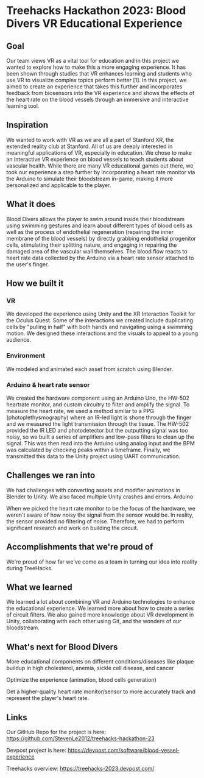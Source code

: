 # Treehacks Hackathon 2023: Blood Divers VR Educational Experience

## Goal

Our team views VR as a vital tool for education and in this project we wanted to explore how to make this a more engaging experience. It has been shown through studies that VR enhances learning and students who use VR to visualize complex topics perform better [1]. In this project, we aimed to create an experience that takes this further and incorporates feedback from biosensors into the VR experience and shows the effects of the heart rate on the blood vessels through an immersive and interactive learning tool.

## Inspiration

We wanted to work with VR as we are all a part of Stanford XR, the extended reality club at Stanford. All of us are deeply interested in meaningful applications of VR, especially in education. We chose to make an interactive VR experience on blood vessels to teach students about vascular health. While there are many VR educational games out there, we took our experience a step further by incorporating a heart rate monitor via the Arduino to simulate their bloodstream in-game, making it more personalized and applicable to the player.

## What it does

Blood Divers allows the player to swim around inside their bloodstream using swimming gestures and learn about different types of blood cells as well as the process of endothelial regeneration (repairing the inner membrane of the blood vessels) by directly grabbing endothelial progenitor cells, stimulating their splitting nature, and engaging in repairing the damaged area of the vascular wall themselves. The blood flow reacts to heart rate data collected by the Arduino via a heart rate sensor attached to the user's finger.

## How we built it

### VR

We developed the experience using Unity and the XR Interaction Toolkit for the Oculus Quest. Some of the interactions we created include duplicating cells by "pulling in half" with both hands and navigating using a swimming motion. We designed these interactions and the visuals to appeal to a young audience.

### Environment

We modeled and animated each asset from scratch using Blender.

### Arduino & heart rate sensor

We created the hardware component using an Arduino Uno, the HW-502 heartrate monitor, and custom circuitry to filter and amplify the signal. To measure the heart rate, we used a method similar to a PPG (photoplethysmography) where an IR-led light is shone through the finger and we measured the light transmission through the tissue. The HW-502 provided the IR LED and photodetector but the outputting signal was too noisy, so we built a series of amplifiers and low-pass filters to clean up the signal. This was then read into the Arduino using analog input and the BPM was calculated by checking peaks within a timeframe. Finally, we transmitted this data to the Unity project using UART communication.

## Challenges we ran into
We had challenges with converting assets and modifier animations in Blender to Unity. We also faced multiple Unity crashes and errors.
Arduino

When we picked the heart rate monitor to be the focus of the hardware, we weren't aware of how noisy the signal from the sensor would be. In reality, the sensor provided no filtering of noise. Therefore, we had to perform significant research and work on building the circuit.

## Accomplishments that we're proud of

We're proud of how far we've come as a team in turning our idea into reality during TreeHacks.

## What we learned

We learned a lot about combining VR and Arduino technologies to enhance the educational experience. We learned more about how to create a series of circuit filters. We also gained more knowledge about VR development in Unity, collaborating with each other using Git, and the wonders of our bloodstream.

## What's next for Blood Divers
More educational components on different conditions/diseases like plaque buildup in high cholesterol, anemia, sickle cell disease, and cancer

Optimize the experience (animation, blood cells generation)

Get a higher-quality heart rate monitor/sensor to more accurately track and represent the player's heart rate.

## Links
Our GitHub Repo for the project is here: https://github.com/StevenLe2012/treehacks-hackathon-23

Devpost project is here: https://devpost.com/software/blood-vessel-experience

Treehacks overview: https://treehacks-2023.devpost.com/
